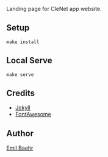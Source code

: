 Landing page for CleNet app website.

## Setup

`make install`

## Local Serve

`make serve`

## Credits
- [Jekyll](https://github.com/jekyll/jekyll)
- [FontAwesome](https://fortawesome.github.io/Font-Awesome/)


## Author
[Emil Baehr](https://emilbaehr.com/)
